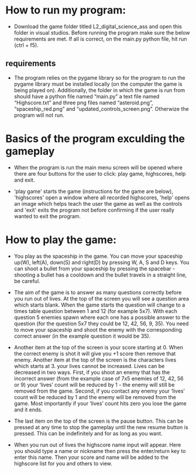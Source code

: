 # How to run my program:
- Download the game folder titled L2_digital_science_ass and open this folder in visual studios. Before running the program make sure the below requirements are met. If all is correct, on the main.py python file, hit run (ctrl + f5). 

## requirements
- The program relies on the pygame library so for the program to run the pygame library must be installed locally (on the computer the game is being played on). 
Additionally, the folder in which the game is run from should have a python file named “main.py” a text file named “Highscore.txt” and three png files named “asteroid.png”, “spaceship_red.png” and “updated_controls_screen.png”. Otherwize the program will not run. 

# Basics of the program exculding the gameplay
- When the program is run the main menu screen will be opened where there are four buttons for the user to click: play game, highscores, help and exit.

- ‘play game’ starts the game (instructions for the game are below), 'highscores' open a window where all recorded highscores, 'help' opens an image which helps teach the user the game as well as the controls and 'exit' exits the program not before confirming if the user really wanted to exit the program. 


# How to play the game:
- You play as the spaceship in the game. You can move your spaceship up(W), left(A), down(S) and right(D) by pressing W, A, S and D keys. You can shoot a bullet from your spaceship by pressing the spacebar - shooting a bullet has a cooldown and the bullet travels in a straight line, be careful. 

- The aim of the game is to answer as many questions correctly before you run out of lives. At the top of the screen you will see a question area which starts blank. When the game starts the question will change to a times table question between 1 and 12 (for example 5x7). With each question 5 enemies spawn where each one has a possible answer to the question (for the question 5x7 they could be 12, 42, 56, 9, 35). You need to move your spaceship and shoot the enemy with the corresponding correct answer (in the example question it would be 35).

- Another item at the top of the screen is your score starting at 0. When the correct enemy is shot it will give you +1 score then remove that enemy.
Another item at the top of the screen is the characters lives which starts at 3. your lives cannot be increased. Lives can be decreased in two ways. First, if you shoot an enemy that has the incorrect answer (from the example case of 7x5 enemies of 12, 42, 56 or 9) your ‘lives’ count will be reduced by 1 - the enemy will still be removed from the game. Second, if you contact any enemy your ‘lives’ count will be reduced by 1 and the enemy will be removed from the game. Most importantly if your ‘lives’ count hits zero you lose the game and it ends.

- The last item on the top of the screen is the pause button. This can be pressed at any time to stop the gameplay until the new resume button is pressed. This can be indefinitely and for as long as you want.

- When you run out of lives the highscore name input will appear. Here you should type a name or nickname then press the enter/return key to enter this name. Then your score and name will be added to the highscore list for you and others to view.
